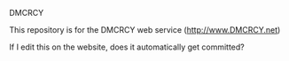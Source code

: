 DMCRCY

This repository is for the DMCRCY web service (http://www.DMCRCY.net)

If I edit this on the website, does it automatically get committed?
